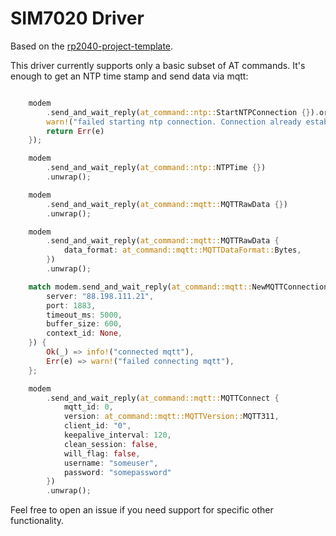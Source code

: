 # SIM7020 Driver

Based on the [rp2040-project-template](https://github.com/rp-rs/rp2040-project-template).

This driver currently supports only a basic subset of AT commands. It's enough to get an NTP time stamp and send data via mqtt:

```rust

    modem
        .send_and_wait_reply(at_command::ntp::StartNTPConnection {}).or_else(|e| {
        warn!("failed starting ntp connection. Connection already established?" );
        return Err(e)
    });

    modem
        .send_and_wait_reply(at_command::ntp::NTPTime {})
        .unwrap();

    modem
        .send_and_wait_reply(at_command::mqtt::MQTTRawData {})
        .unwrap();

    modem
        .send_and_wait_reply(at_command::mqtt::MQTTRawData {
            data_format: at_command::mqtt::MQTTDataFormat::Bytes,
        })
        .unwrap();

    match modem.send_and_wait_reply(at_command::mqtt::NewMQTTConnection {
        server: "88.198.111.21",
        port: 1883,
        timeout_ms: 5000,
        buffer_size: 600,
        context_id: None,
    }) {
        Ok(_) => info!("connected mqtt"),
        Err(e) => warn!("failed connecting mqtt"),
    };

    modem
        .send_and_wait_reply(at_command::mqtt::MQTTConnect {
            mqtt_id: 0,
            version: at_command::mqtt::MQTTVersion::MQTT311,
            client_id: "0",
            keepalive_interval: 120,
            clean_session: false,
            will_flag: false,
            username: "someuser",
            password: "somepassword"
        })
        .unwrap();
```

Feel free to open an issue if you need support for specific other functionality.